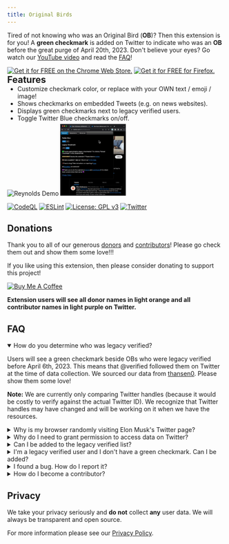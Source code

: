 ```yaml
---
title: Original Birds
---
```


Tired of not knowing who was an Original Bird (**OB**)? Then this extension is for you! A **green checkmark** is added on Twitter to indicate who was an **OB** before the great purge of April 20th, 2023. Don't believe your eyes? Go watch our [YouTube video](https://www.youtube.com/watch?v=dOV4717bG3Y) and read the [FAQ](#faq)!

<p style="margin: 0;">
	<a target="_blank" rel="noopener noreferrer" href="https://chrome.google.com/webstore/detail/original-birds/chhgbpmapfgibdoimakecicdlhhmkpjn" style><img src="https://chromestone.github.io/OriginalBirds/images/chrome.png" alt="Get it for FREE on the Chrome Web Store."></a>
	<a target="_blank" rel="noopener noreferrer" href="https://addons.mozilla.org/en-US/firefox/addon/original-birds/"><img src="https://chromestone.github.io/OriginalBirds/images/firefox.webp" alt="Get it for FREE for Firefox."></a>
</p>

<h2 id="features" style="margin: 0;">Features</h2>

<ul style="margin: 0 0 5px 0;">
	<li>Customize checkmark color, or replace with your OWN text / emoji / image!</li>
	<li>Shows checkmarks on embedded Tweets (e.g. on news websites).</li>
	<li>Displays green checkmarks next to legacy verified users.</li>
	<li>Toggle Twitter Blue checkmarks on/off.</li>
</ul>

<div>
	<img src="https://chromestone.github.io/OriginalBirds/images/reynolds.png" alt="Reynolds Demo" style="width: 58%;">
	<img src="images/demo_v4.gif" alt="Demo V4 Gif" loading="lazy" style="width: 30%;">
</div>

[![CodeQL](https://github.com/chromestone/OriginalBirds/actions/workflows/github-code-scanning/codeql/badge.svg)](https://github.com/chromestone/OriginalBirds/actions/workflows/github-code-scanning/codeql)
[![ESLint](https://github.com/chromestone/OriginalBirds/actions/workflows/eslint.yml/badge.svg)](https://github.com/chromestone/OriginalBirds/actions/workflows/eslint.yml)
[![License: GPL v3](https://img.shields.io/badge/License-GPL%20v3-blue.svg)](https://www.gnu.org/licenses/gpl-3.0)
[![Twitter](https://img.shields.io/twitter/follow/RealOpenBirds?style=social)](https://twitter.com/RealOpenBirds)

## Donations

Thank you to all of our generous [donors](donors.md) and [contributors](contributors.md)! Please go check them out and show them some love!!!

If you like using this extension, then please consider donating to support this project!

<a target="_blank" rel="noopener noreferrer" href="https://www.buymeacoffee.com/openbirds"><img src="https://cdn.buymeacoffee.com/buttons/v2/default-yellow.png" alt="Buy Me A Coffee" style="height: 60px !important;width: 217px !important;" ></a>

**Extension users will see all donor names in light orange and all contributor names in light purple on Twitter.**

## FAQ

<details open>
	<summary>How do you determine who was legacy verified?</summary>
	<p>Users will see a green checkmark beside OBs who were legacy verified before April 6th, 2023. This means that @verified followed them on Twitter at the time of data collection. We sourced our data from <a target="_blank" rel="noopener noreferrer" href="https://github.com/thansen0/verified_twitters">thansen0</a>. Please show them some love!</p>
	<p><b>Note:</b> We are currently only comparing Twitter handles (because it would be costly to verify against the actual Twitter ID). We recognize that Twitter handles may have changed and will be working on it when we have the resources.</p>
</details>

<details>
	<summary>Why is my browser randomly visiting Elon Musk's Twitter page?</summary>
	<p>This is a normal operation to retrieve Twitter's checkmark that happens once on installation. Since Elon Musk owns Twitter, he is always verified and we obtain Twitter's checkmark from his page after installation. Our extension does not include any Twitter source code or assets to avoid copyright issues.</p>
</details>

<details>
	<summary>Why do I need to grant permission to access data on Twitter?</summary>
	<p>We access Twitter websites to read user handles in order to check if they are verified and write HTML to add checkmarks. We don't collect any user data. If you are concerned about privacy check out our <a target="_blank" rel="noopener noreferrer" href="https://chromestone.github.io/OriginalBirds/privacy.html">privacy policy</a> or install from our open source <a target="_blank" rel="noopener noreferrer" href="https://github.com/chromestone/OriginalBirds">GitHub repository</a>.</p>
</details>

<details>
	<summary>Can I be added to the legacy verified list?</summary>
	<p>No. (For legacy verified users, please see below.)</p>
	<p>As of right now we're only planning on this to be a static list (like a Wayback Machine). If we were to implement our own user verification then it would require volunteers or some external funding, which would 100% draw the ire of Twitter.</p>
	<p>Of course, you can always donate to us at the link above and get recognition! (Just be sure to give us your Twitter handle.)</p>
</details>

<details>
	<summary>I'm a legacy verified user and I don't have a green checkmark. Can I be added?</summary>
	<p><b>Please first read the instructions <a target="_blank" rel="noopener noreferrer" href="https://github.com/chromestone/OriginalBirds/blob/main/CONTRIBUTING.md">here</a>.</b></p>
	<p>If you believe you have sufficient proof, then send us an email. Do not create a GitHub issue in this case. For bugs, please see below.</p>
</details>

<details>
	<summary>I found a bug. How do I report it?</summary>
	<p><b>Please first read the <a target="_blank" rel="noopener noreferrer" href="https://github.com/chromestone/OriginalBirds/blob/main/CONTRIBUTING.md">contributing guidelines</a>.</b></p>
	<p>Twitter can change its website on us anytime so don't hesitate to create an <a target="_blank" rel="noopener noreferrer" href="https://github.com/chromestone/OriginalBirds/issues">issue on GitHub</a> if checkmarks are missing! You can of course reach out to us at our email listed on the Chrome Web Store. However, for sanity purposes we request you stick to GitHub issues.</p>
</details>

<details>
	<summary>How do I become a contributor?</summary>
	<p>Always consult the <a target="_blank" rel="noopener noreferrer" href="https://github.com/chromestone/OriginalBirds/blob/main/CONTRIBUTING.md">contributing guidelines</a> first and then make a GitHub issue. Remember to include your Twitter handle when you make your pull request. If it gets approved, then congrats, you're a contributor!</p>
	<p>(Discord for donors and contributors coming soon.)</p>
</details>


## Privacy

We take your privacy seriously and **do not** collect **any** user data. We will always be transparent and open source.

For more information please see our [Privacy Policy](privacy.md).
